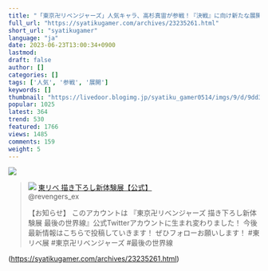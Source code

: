 ```yaml
---
title: "「東京卍リベンジャーズ」人気キャラ、高杉真宙が参戦！『決戦』に向け新たな展開も : 社畜ゲーマー速報"
full_url: "https://syatikugamer.com/archives/23235261.html"
short_url: "syatikugamer"
language: "ja"
date: 2023-06-23T13:00:34+0900
lastmod: 
draft: false
author: []
categories: []
tags: ['人気', '参戦', '展開']
keywords: []
thumbnail: "https://livedoor.blogimg.jp/syatiku_gamer0514/imgs/9/d/9dd3cb98.jpg"
popular: 1025
latest: 364
trend: 530
featured: 1766
views: 1485
comments: 159
weight: 5
---
```


![](https://livedoor.blogimg.jp/syatiku_gamer0514/imgs/9/d/9dd3cb98.jpg)

<blockquote id='twibodyRrQuJsuxcR'> <p> <img src='https://livedoor.blogimg.jp/syatiku_gamer0514/imgs/7/7/77269c39.jpg'> <a href='https://twitter.com/revengers_ex/status/1669541207779987456' target='_blank'>東リベ 描き下ろし新体験展【公式】 </a><br> @revengers_ex </p> <p id='twitextRrQuJsuxcR'> 【お知らせ】 このアカウントは 『東京卍リベンジャーズ 描き下ろし新体験展 最後の世界線』公式Twitterアカウントに生まれ変わりました！ 今後最新情報はこちらで投稿していきます！ ぜひフォローお願いします！ #東リベ展 #東京卍リベンジャーズ #最後の世界線 </p> </blockquote> 

(https://syatikugamer.com/archives/23235261.html)
